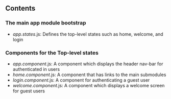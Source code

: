 ## Contents
 
### The main app module bootstrap

- *app.states*.js: Defines the top-level states such as home, welcome, and login

### Components for the Top-level states

- *app.component*.js: A component which displays the header nav-bar for authenticated in users
- *home.component*.js: A component that has links to the main submodules
- *login.component*.js: A component for authenticating a guest user
- *welcome.component*.js: A component which displays a welcome screen for guest users

